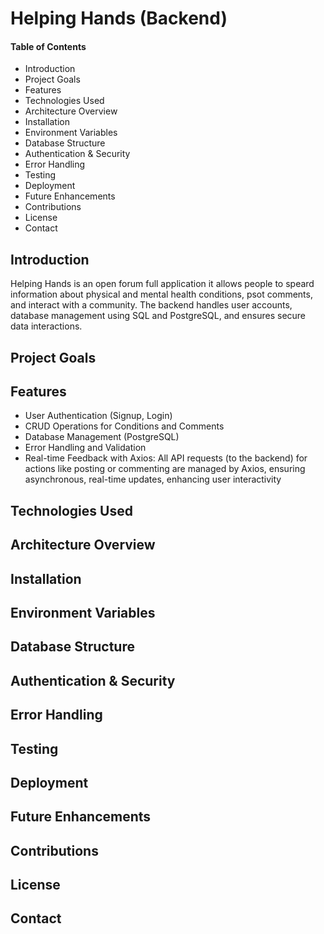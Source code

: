 # Helping Hands (Backend) 


#### Table of Contents
- Introduction
- Project Goals
- Features
- Technologies Used
- Architecture Overview
- Installation
- Environment Variables
- Database Structure
- Authentication & Security
- Error Handling
- Testing
- Deployment
- Future Enhancements
- Contributions
- License
- Contact 


## Introduction 

Helping Hands is an open forum full application it allows people to speard information about physical and mental health conditions, psot comments, and interact with a community. The backend handles user accounts, database management using SQL and PostgreSQL, and ensures secure data interactions. 


## Project Goals 


## Features 

- User Authentication (Signup, Login)
- CRUD Operations for Conditions and Comments
- Database Management (PostgreSQL)
- Error Handling and Validation 
- Real-time Feedback with Axios: All API requests (to the backend) for actions like posting or commenting are managed by Axios, ensuring asynchronous, real-time updates, enhancing user interactivity

## Technologies Used


## Architecture Overview


## Installation  


## Environment Variables


## Database Structure


## Authentication & Security


## Error Handling


## Testing


## Deployment


## Future Enhancements


## Contributions


## License


## Contact 












